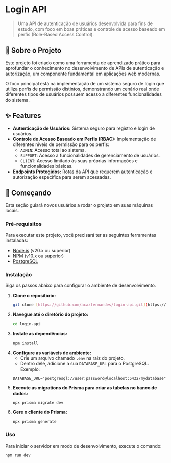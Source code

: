# Login API

> Uma API de autenticação de usuários desenvolvida para fins de estudo, com foco em boas práticas e controle de acesso baseado em perfis (Role-Based Access Control).

<p align="center">
  </p>

## 📝 Sobre o Projeto

Este projeto foi criado como uma ferramenta de aprendizado prático para aprofundar o conhecimento no desenvolvimento de APIs de autenticação e autorização, um componente fundamental em aplicações web modernas.

O foco principal está na implementação de um sistema seguro de login que utiliza perfis de permissão distintos, demonstrando um cenário real onde diferentes tipos de usuários possuem acesso a diferentes funcionalidades do sistema.

## ✨ Features

-   **Autenticação de Usuários:** Sistema seguro para registro e login de usuários.
-   **Controle de Acesso Baseado em Perfis (RBAC):** Implementação de diferentes níveis de permissão para os perfis:
    -   `ADMIN`: Acesso total ao sistema.
    -   `SUPPORT`: Acesso a funcionalidades de gerenciamento de usuários.
    -   `CLIENT`: Acesso limitado às suas próprias informações e funcionalidades básicas.
-   **Endpoints Protegidos:** Rotas da API que requerem autenticação e autorização específica para serem acessadas.

## 🚀 Começando

Esta seção guiará novos usuários a rodar o projeto em suas máquinas locais.

### **Pré-requisitos**

Para executar este projeto, você precisará ter as seguintes ferramentas instaladas:

-   [Node.js](https://nodejs.org/) (v20.x ou superior)
-   [NPM](https://www.npmjs.com/) (v10.x ou superior)
-   [PostgreSQL](https://www.postgresql.org/)

### **Instalação**

Siga os passos abaixo para configurar o ambiente de desenvolvimento.

1.  **Clone o repositório:**
    ```sh
    git clone [https://github.com/acazfernandes/login-api.git](https://github.com/acazfernandes/login-api.git)
    ```
2.  **Navegue até o diretório do projeto:**
    ```sh
    cd login-api
    ```
3.  **Instale as dependências:**
    ```sh
    npm install
    ```
4.  **Configure as variáveis de ambiente:**
    -   Crie um arquivo chamado `.env` na raiz do projeto.
    -   Dentro dele, adicione a sua `DATABASE_URL` para o PostgreSQL. Exemplo:
    ```env
    DATABASE_URL="postgresql://user:password@localhost:5432/mydatabase"
    ```
5.  **Execute as migrations do Prisma para criar as tabelas no banco de dados:**
    ```sh
    npx prisma migrate dev
    ```
6.  **Gere o cliente do Prisma:**
    ```sh
    npx prisma generate
    ```

### **Uso**

Para iniciar o servidor em modo de desenvolvimento, execute o comando:

```sh
npm run dev